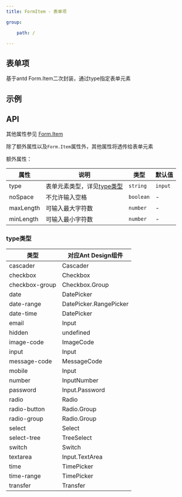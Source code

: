```yaml
---
title: FormItem - 表单项

group:

    path: /

---
```


## 表单项

基于antd Form.Item二次封装，通过type指定表单元素

## 示例

<code src="./demo/basic.jsx"></code>

## API

其他属性参见 [Form.Item](https://ant.design/components/form-cn/#Form.Item)

除了额外属性以及`Form.Item`属性外，其他属性将透传给表单元素

额外属性：

| 属性 | 说明 | 类型 | 默认值 |
| --- | --- | --- | --- |
| type | 表单元素类型，详见[type类型](#type类型) | `string` | `input` |
| noSpace | 不允许输入空格 | `boolean` | - |
| maxLength | 可输入最大字符数 | `number` | - |
| minLength | 可输入最小字符数 | `number` | - |

### type类型

| 类型 | 对应Ant Design组件 |
| --- | --- |
| cascader | Cascader |
| checkbox | Checkbox |
| checkbox-group | Checkbox.Group |
| date | DatePicker |
| date-range | DatePicker.RangePicker |
| date-time | DatePicker |
| email | Input |
| hidden | undefined |
| image-code | ImageCode |
| input | Input |
| message-code | MessageCode |
| mobile | Input |
| number | InputNumber |
| password | Input.Password |
| radio | Radio |
| radio-button | Radio.Group |
| radio-group | Radio.Group |
| select | Select |
| select-tree | TreeSelect |
| switch | Switch |
| textarea | Input.TextArea |
| time | TimePicker |
| time-range | TimePicker |
| transfer | Transfer |
